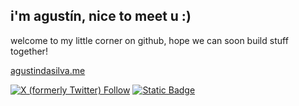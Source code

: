 <h2> i'm agustín, nice to meet u :) </h2>

welcome to my little corner on github, hope we can soon build stuff together!

<a href="https://www.agustindasilva.me/">agustindasilva.me</a>

<a href="https://twitter.com/aguchinn"><img alt="X (formerly Twitter) Follow" src="https://img.shields.io/twitter/follow/aguchinnn?logo=twitter"></a>
<a href="https://twitter.com/aguchinn"><img alt="Static Badge" src="https://img.shields.io/badge/-%23FFFFFF?style=social&logo=linkedin&label=Agustin%20Da%20Silva&link=https%3A%2F%2Fwww.linkedin.com%2Fin%2Fagust%25C3%25ADn-da-silva-91933a230%2F"></a>


